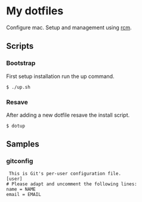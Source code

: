 # My dotfiles

Configure mac. Setup and management using [rcm](http://thoughtbot.github.io/rcm/rcm.7.html).

## Scripts

### Bootstrap

First setup installation run the up command.

```
$ ./up.sh
```

### Resave

After adding a new dotfile resave the install script.

```
$ dotup
```

## Samples

### gitconfig

```
 This is Git's per-user configuration file.
[user]
# Please adapt and uncomment the following lines:
name = NAME 
email = EMAIL 
```
